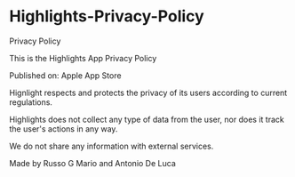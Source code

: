 # Highlights-Privacy-Policy
 Privacy Policy

This is the Highlights App Privacy Policy

Published on: Apple App Store

Hignlight respects and protects the privacy of its users according to current regulations.

Highlights does not collect any type of data from the user, nor does it track the user's actions in any way.

We do not share any information with external services.

Made by Russo G Mario and Antonio De Luca
